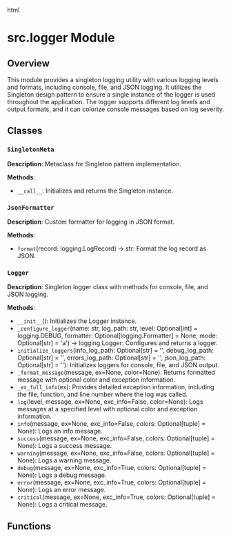 html
<h1>src.logger Module</h1>

<h2>Overview</h2>
<p>This module provides a singleton logging utility with various logging levels and formats, including console, file, and JSON logging. It utilizes the Singleton design pattern to ensure a single instance of the logger is used throughout the application. The logger supports different log levels and output formats, and it can colorize console messages based on log severity.</p>

<h2>Classes</h2>

<h3><code>SingletonMeta</code></h3>

<p><strong>Description</strong>: Metaclass for Singleton pattern implementation.</p>

<p><strong>Methods</strong>:</p>
<ul>
<li><code>__call__</code>: Initializes and returns the Singleton instance.</li>
</ul>


<h3><code>JsonFormatter</code></h3>

<p><strong>Description</strong>: Custom formatter for logging in JSON format.</p>

<p><strong>Methods</strong>:</p>
<ul>
<li><code>format</code>(record: logging.LogRecord) -&gt; str: Format the log record as JSON.</li>
</ul>


<h3><code>Logger</code></h3>

<p><strong>Description</strong>: Singleton logger class with methods for console, file, and JSON logging.</p>

<p><strong>Methods</strong>:</p>
<ul>
<li><code>__init__</code>(): Initializes the Logger instance.</li>
<li><code>_configure_logger</code>(name: str, log_path: str, level: Optional[int] = logging.DEBUG, formatter: Optional[logging.Formatter] = None, mode: Optional[str] = 'a') -&gt; logging.Logger: Configures and returns a logger.</li>
<li><code>initialize_loggers</code>(info_log_path: Optional[str] = '', debug_log_path: Optional[str] = '', errors_log_path: Optional[str] = '', json_log_path: Optional[str] = ''): Initializes loggers for console, file, and JSON output.</li>
<li><code>_format_message</code>(message, ex=None, color=None): Returns formatted message with optional color and exception information.</li>
<li><code>_ex_full_info</code>(ex): Provides detailed exception information, including the file, function, and line number where the log was called.</li>
<li><code>log</code>(level, message, ex=None, exc_info=False, color=None): Logs messages at a specified level with optional color and exception information.</li>
<li><code>info</code>(message, ex=None, exc_info=False, colors: Optional[tuple] = None): Logs an info message.</li>
<li><code>success</code>(message, ex=None, exc_info=False, colors: Optional[tuple] = None): Logs a success message.</li>
<li><code>warning</code>(message, ex=None, exc_info=False, colors: Optional[tuple] = None): Logs a warning message.</li>
<li><code>debug</code>(message, ex=None, exc_info=True, colors: Optional[tuple] = None): Logs a debug message.</li>
<li><code>error</code>(message, ex=None, exc_info=True, colors: Optional[tuple] = None): Logs an error message.</li>
<li><code>critical</code>(message, ex=None, exc_info=True, colors: Optional[tuple] = None): Logs a critical message.</li>
</ul>

<h2>Functions</h2>

<!-- No functions are defined, only classes are included -->